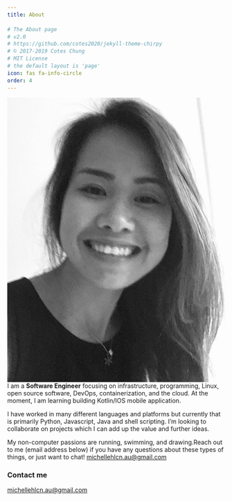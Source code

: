 ```yaml
---
title: About

# The About page
# v2.0
# https://github.com/cotes2020/jekyll-theme-chirpy
# © 2017-2019 Cotes Chung
# MIT License
# the default layout is 'page'
icon: fas fa-info-circle
order: 4
---
```


<img style="float: right;" src="./../images/profile.jpeg">

I am a **Software Engineer** focusing on infrastructure, programming, Linux, open source software, DevOps, containerization, and the cloud. At the moment, I am learning building Kotlin/IOS mobile application.

I have worked in many different languages and platforms but currently that is primarily Python, Javascript, Java and shell scripting. I’m looking to collaborate on projects which I can add up the value and further ideas.

My non-computer passions are running, swimming, and drawing.Reach out to me (email address below) if you have any questions about these types of things, or just want to chat! michellehlcn.au@gmail.com

### Contact me

[michellehlcn.au@gmail.com](mailto:michellehlcn.au@gmail.com)
